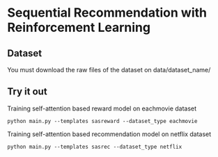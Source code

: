 Sequential Recommendation with Reinforcement Learning
===============
## Dataset

You must download the raw files of the dataset on data/dataset_name/


## Try it out

Training self-attention based reward model on eachmovie dataset

`python main.py --templates sasreward --dataset_type eachmovie`

Training self-attention based recommendation model on netflix dataset

`python main.py --templates sasrec --dataset_type netflix`